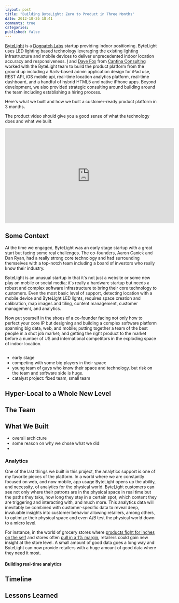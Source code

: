 ```yaml
---
layout: post
title: "Building ByteLight: Zero to Product in Three Months"
date: 2012-10-26 18:41
comments: true
categories: 
published: false
---
```


[ByteLight](http://www.bytelight.com) is a [Dogpatch Labs](http://dogpatchlabs.com) startup providing indoor positioning. ByteLight uses LED lighting based technology leveraging the existing lighting infrastructure and mobile devices to deliver unprecedented indoor location accuracy and responsiveness. [I](http://cantina.co/author/dadams/) and [Dave Fox](http://cantina.co/author/dave/) from [Cantina Consulting](http://cantina.co/) worked with the ByteLight team to build the product platform from the ground up including a Rails-based admin application design for iPad use, REST API, iOS mobile api, real-time location analytics platform, real-time dashboard, and a handful of hybrid HTML5 and native iPhone apps. Beyond development, we also provided strategic consulting around building around the team including establishing a hiring process.

Here's what we built and how we built a customer-ready product platform in 3 months.

<!-- more -->

The product video should give you a good sense of what the technology does and what we built:

<iframe width="560" height="315" src="http://www.youtube.com/embed/ej2Hi-m1MBI" frameborder="0" allowfullscreen></iframe>

## Some Context

At the time we engaged, ByteLight was an early stage startup with a great start but facing some real challenges. The co-founders, Aaron Ganick and Dan Ryan, had a really strong core technology and had surrounding themselves with a top-notch team including a board of investors who really know their industry.

ByteLight is an unusual startup in that it's not just a website or some new play on mobile or social media; it's really a hardware startup but needs a robust and complex software infrastructure to bring their core technology to customers. Even the most basic level of support, detecting location with a mobile device and ByteLight LED lights, requires space creation and calibration, map images and tiling, content management, customer management, and analytics.

Now put yourself in the shoes of a co-founder facing not only how to perfect your core IP but designing and building a complex software platform spanning big data, web, and mobile; putting together a team of the best people in a shot job market; and getting the right product to the market before a number of US and international competitors in the exploding space of indoor location.

##

* early stage
* competing with some big players in their space
* young team of guys who know their space and technology. but risk on the team and software side is huge.
* catalyst project: fixed team, small team

## Hyper-Local to a Whole New Level

## The Team


## What We Built

* overall archicture
* some reason on why we chose what we did
* 

### Analytics

One of the last things we built in this project, the analytics support is one of my favorite pieces of the platform. In a world where we are constantly focused on web, and now mobile, app usage ByteLight opens up the ability, and necessity, of analytics for the physical world. ByteLight customers can see not only where their patrons are in the physical space in real time but the paths they take, how long they stay in a certain spot, which content they are triggering and interacting with, and much more. This analytics data will inevitably be combined with customer-specific data to reveal deep, invaluable insights into customer behavior allowing retailers, among others, to optimize their physical space and even A/B test the physical world down to a micro level.

For instance, in the world of grocery stores where [products fight for inches on the self](http://www.forbes.com/forbes/2002/0415/130.html) and stores often [pull in a 1% margin](http://smallbusiness.chron.com/profit-margin-supermarket-22467.html), retailers could gain new insight at the store level. A small amount of good data goes a long way and ByteLight can now provide retailers with a huge amount of good data where they need it most.

#### Building real-time analytics



## Timeline

## Lessons Learned

